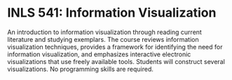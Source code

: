 # INLS 541: Information Visualization

An introduction to information visualization through reading current literature and studying exemplars. The course reviews information visualization techniques, provides a framework for identifying the need for information visualization, and emphasizes interactive electronic visualizations that use freely available tools. Students will construct several visualizations. No programming skills are required.